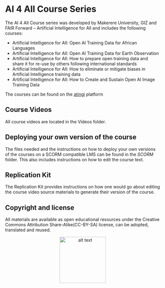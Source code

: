 <!-- <p align="center">
  <a href="https://example.com/">
    <img src="https://via.placeholder.com/72" alt="Logo" width=72 height=72>
  </a>

  <h3 align="center">Logo</h3>

  <p align="center">
    Short description
    <br>
    <a href="https://reponame/issues/new?template=bug.md">Report bug</a>
    ·
    <a href="https://reponame/issues/new?template=feature.md&labels=feature">Request feature</a>
  </p>
</p> -->
# AI 4 All Course Series

The AI 4 All Course series  was developed by Makerere University,  GIZ and FAIR Forward – Artificial Intelligence for All and includes the following courses:

- Artificial Intelligence for All: Open AI Training Data for African Languages
- Artificial Intelligence for All: Open AI Training Data for Earth Observation
- Artificial Intelligence for All: How to prepare open training data and share it for re-use by others following international standards
- Artificial Intelligence for All: How to eliminate or mitigate biases in Artificial Intelligence training data
- Artificial Intelligence for All: How to Create and Sustain Open AI Image Training Data

The courses can be found on the [atingi](atingi.org) platform
<!-- - [AI 4 All Course Series](#ai-4-all-course-series)

  - [Quick start](#quick-start)
  - [Status](#status)
  - [What's included](#whats-included)
  - [Bugs and feature requests](#bugs-and-feature-requests)
  - [Contributing](#contributing)
  - [Creators](#creators)
  - [Thanks](#thanks)
  - [Copyright and license](#copyright-and-license) -->


## Course Videos

All course videos are located in the Videos folder. 
<!-- ```text
folder1/
└── folder2/
    ├── folder3/
    │   ├── file1
    │   └── file2
    └── folder4/
        ├── file3
        └── file4 
```-->

## Deploying your own version of the course

The files needed and the instructions on how to deploy your own versions of the courses on a SCORM compatible LMS can be found in the *SCORM* folder.
This also includes instructions on how to edit the course text.

## Replication Kit
The Replication Kit provides instructions on how one would go about editing the course video source materials to generate their version of the course. 


<!-- ## Bugs and feature requests

Have a bug or a feature request? Please first read the [issue guidelines](https://reponame/blob/master/CONTRIBUTING.md) and search for existing and closed issues. If your problem or idea is not addressed yet, [please open a new issue](https://reponame/issues/new). -->

<!-- ## Contributing

Please read through our [contributing guidelines](https://reponame/blob/master/CONTRIBUTING.md). Included are directions for opening issues, coding standards, and notes on development.

Moreover, all HTML and CSS should conform to the [Code Guide](https://github.com/mdo/code-guide), maintained by [Main author](https://github.com/usernamemainauthor).

Editor preferences are available in the [editor config](https://reponame/blob/master/.editorconfig) for easy use in common text editors. Read more and download plugins at <https://editorconfig.org/>. -->

<!-- ## Creators

**Creator 1**

- <https://github.com/usernamecreator1>

## Thanks

Some Text -->

## Copyright and license

All materials are available as open educational resources under the Creative Commons Attribution Share-Alike(CC-BY-SA) license, can be adopted, translated  and reused. 
<center>
<img src="cc-by-sa.png" alt="alt text" width="150"/>
<center>